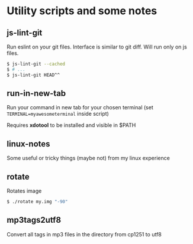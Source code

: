# Utility scripts and some notes

## js-lint-git

Run eslint on your git files. Interface is similar to git diff. Will run only on js files.

```bash
$ js-lint-git --cached
$ # ...
$ js-lint-git HEAD^^
```

## run-in-new-tab

Run your command in new tab for your chosen terminal (set `TERMINAL=myawesometerminal` inside script)

Requires **xdotool** to be installed and visible in $PATH

## linux-notes

Some useful or tricky things (maybe not) from my linux experience

## rotate

Rotates image

```bash
$ ./rotate my.img "-90"
```

## mp3tags2utf8

Convert all tags in mp3 files in the directory from cp1251 to utf8

